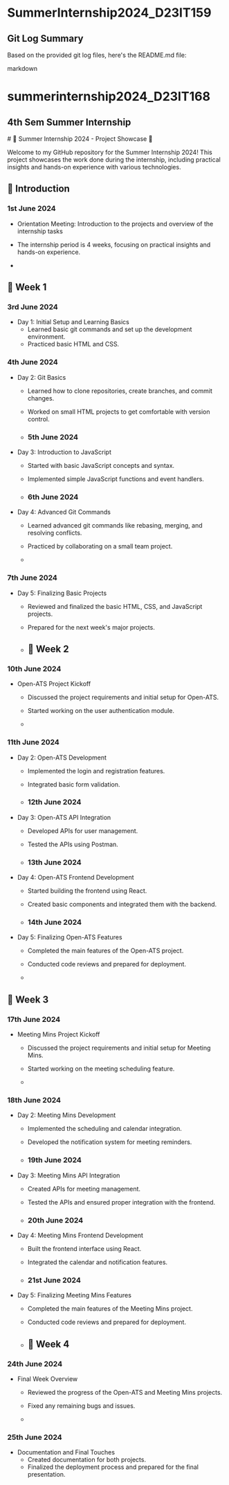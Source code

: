# SummerInternship2024_D23IT159

## Git Log Summary

Based on the provided git log files, here's the README.md file:

markdown
# summerinternship2024_D23IT168

<h2>4th Sem Summer Internship</h2>
# 🌟 Summer Internship 2024 - Project Showcase 🌟

Welcome to my GitHub repository for the Summer Internship 2024! This project showcases the work done during the internship, including practical insights and hands-on experience with various technologies. 


## 🚀 Introduction

### 1st June 2024
- Orientation Meeting: Introduction to the projects and overview of the internship tasks
- The internship period is 4 weeks, focusing on practical insights and hands-on experience.

- 
## ⿡ Week 1
### 3rd June 2024
- Day 1: Initial Setup and Learning Basics
  - Learned basic git commands and set up the development environment.
  - Practiced basic HTML and CSS.


### 4th June 2024
- Day 2: Git Basics
  - Learned how to clone repositories, create branches, and commit changes.
  - Worked on small HTML projects to get comfortable with version control.
 
  - ### 5th June 2024
- Day 3: Introduction to JavaScript
  - Started with basic JavaScript concepts and syntax.
  - Implemented simple JavaScript functions and event handlers.
 
  - ### 6th June 2024
- Day 4: Advanced Git Commands
  - Learned advanced git commands like rebasing, merging, and resolving conflicts.
  - Practiced by collaborating on a small team project.
 
  - 
### 7th June 2024
- Day 5: Finalizing Basic Projects
  - Reviewed and finalized the basic HTML, CSS, and JavaScript projects.
  - Prepared for the next week's major projects.
 
  - ## ⿢ Week 2
### 10th June 2024
- Open-ATS Project Kickoff
  - Discussed the project requirements and initial setup for Open-ATS.
  - Started working on the user authentication module.
 
  - 
### 11th June 2024
- Day 2: Open-ATS Development
  - Implemented the login and registration features.
  - Integrated basic form validation.
 
  - ### 12th June 2024
- Day 3: Open-ATS API Integration
  - Developed APIs for user management.
  - Tested the APIs using Postman.
 
  - ### 13th June 2024
- Day 4: Open-ATS Frontend Development
  - Started building the frontend using React.
  - Created basic components and integrated them with the backend.
 
  - ### 14th June 2024
- Day 5: Finalizing Open-ATS Features
  - Completed the main features of the Open-ATS project.
  - Conducted code reviews and prepared for deployment.
 
  - 
## ⿣ Week 3
### 17th June 2024
- Meeting Mins Project Kickoff
  - Discussed the project requirements and initial setup for Meeting Mins.
  - Started working on the meeting scheduling feature.
 
  - 
### 18th June 2024
- Day 2: Meeting Mins Development
  - Implemented the scheduling and calendar integration.
  - Developed the notification system for meeting reminders.
 
  - ### 19th June 2024
- Day 3: Meeting Mins API Integration
  - Created APIs for meeting management.
  - Tested the APIs and ensured proper integration with the frontend.
 
  - ### 20th June 2024
- Day 4: Meeting Mins Frontend Development
  - Built the frontend interface using React.
  - Integrated the calendar and notification features.
 
  - ### 21st June 2024
- Day 5: Finalizing Meeting Mins Features
  - Completed the main features of the Meeting Mins project.
  - Conducted code reviews and prepared for deployment.
 
  - ## ⿤ Week 4
### 24th June 2024
- Final Week Overview
  - Reviewed the progress of the Open-ATS and Meeting Mins projects.
  - Fixed any remaining bugs and issues.
 
  - 
### 25th June 2024
- Documentation and Final Touches
  - Created documentation for both projects.
  - Finalized the deployment process and prepared for the final presentation.








